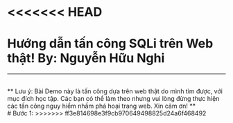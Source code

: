 <<<<<<< HEAD
=======
# Hướng dẫn tấn công SQLi trên Web thật!                                                     By: Nguyễn Hữu Nghi
***
<br>
** Lưu ý: Bài Demo này là tấn công dựa trên web thật do mình tìm được, với mục đích học tập. Các bạn có thể làm theo nhưng vui lòng đừng thực hiện các tấn công nguy hiểm nhầm phá hoại trang web. Xin cảm ơn! **
<br>
# Bước 1:
>>>>>>> ff3e814698e3f9cb970649498825d24a6f468492
